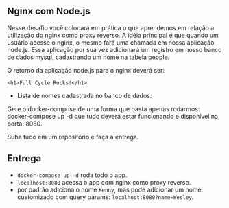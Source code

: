 ## Nginx com Node.js

Nesse desafio você colocará em prática o que aprendemos em relação a utilização do nginx como proxy reverso. A idéia principal é que quando um usuário acesse o nginx, o mesmo fará uma chamada em nossa aplicação node.js. Essa aplicação por sua vez adicionará um registro em nosso banco de dados mysql, cadastrando um nome na tabela people.

O retorno da aplicação node.js para o nginx deverá ser:

`<h1>Full Cycle Rocks!</h1>`

- Lista de nomes cadastrada no banco de dados.

Gere o docker-compose de uma forma que basta apenas rodarmos: docker-compose up -d que tudo deverá estar funcionando e disponível na porta: 8080.

Suba tudo em um repositório e faça a entrega.

## Entrega

 - `docker-compose up -d` roda todo o app.
 - `localhost:8080` acessa o app com nginx como proxy reverso.
 - por padrão adiciona o nome `Kenny`, mas pode adicionar um nome customizado com query params: `localhost:8080?name=Wesley`.